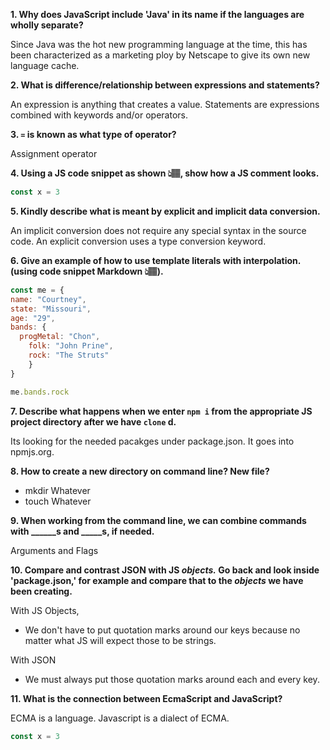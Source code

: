 **1. Why does JavaScript include 'Java' in its name if the languages are wholly separate?**

Since Java was the hot new programming language at the time, this has been characterized as a marketing ploy by Netscape to give its own new language cache.


**2. What is difference/relationship between expressions and statements?**

An expression is anything that creates a value. Statements are expressions combined with keywords and/or operators.

**3. `=` is known as what type of operator?**

Assignment operator

**4. Using a JS code snippet as shown 👆🏽, show how a JS comment looks.**

```javascript
const x = 3
```

**5. Kindly describe what is meant by explicit and implicit data conversion.**

An implicit conversion does not require any special syntax in the source code. An explicit conversion uses a type conversion keyword.



**6. Give an example of how to use template literals with interpolation. (using code snippet Markdown 👆🏽).**

```javascript
const me = {
name: "Courtney",
state: "Missouri",
age: "29",
bands: {
  progMetal: "Chon",
	folk: "John Prine",
	rock: "The Struts"
	}
}
```

```javascript
me.bands.rock
```

**7.  Describe what happens when we enter `npm i` from the appropriate JS project directory after we have `clone` d.**

Its looking for the needed pacakges under package.json. It goes into npmjs.org.

**8. How to create a new directory on command line? New file?**


- mkdir Whatever
- touch Whatever

**9. When working from the command line, we can combine commands with ______s and _____s, if needed.**

Arguments and Flags

**10. Compare and contrast JSON with JS *objects.* Go back and look inside 'package.json,' for example and compare that to the *objects* we have been creating.**

With JS Objects,

- We don't have to put quotation marks around our keys because no matter what JS will expect those to be strings.

With JSON
- We must always put those quotation marks around each and every key.


**11. What is the connection between EcmaScript and JavaScript?**




ECMA is a language. Javascript is a dialect of ECMA.



```javascript
const x = 3
```
